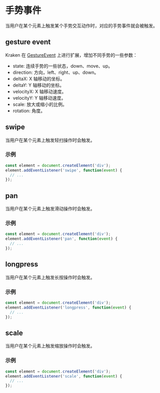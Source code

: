 # 手势事件

当用户在某个元素上触发某个手势交互动作时，对应的手势事件就会被触发。

## gesture event

Kraken 在 [GestureEvent](https://developer.mozilla.org/zh-CN/docs/Web/API/GestureEvent) 上进行扩展，增加不同手势的一些参数：

- state: 连续手势的一些状态，down、move、up。
- direction: 方向，left、right、up、down。
- deltaX: X 轴移动的坐标。
- deltaY: Y 轴移动的坐标。
- velocityX: X 轴移动速度。
- velocityY: Y 轴移动速度。
- scale: 放大或缩小的比例。
- rotation: 角度。

## swipe

当用户在某个元素上触发轻扫操作时会触发。

### 示例

```js
const element = document.createElement('div');
element.addEventListener('swipe', function(event) {
  // ...
});
```

## pan

当用户在某个元素上触发滑动操作时会触发。

### 示例

```js
const element = document.createElement('div');
element.addEventListener('pan', function(event) {
  // ...
});
```

## longpress

当用户在某个元素上触发长按操作时会触发。

### 示例

```js
const element = document.createElement('div');
element.addEventListener('longpress', function(event) {
  // ...
});
```

## scale

当用户在某个元素上触发缩放操作时会触发。

### 示例

```js
const element = document.createElement('div');
element.addEventListener('scale', function(event) {
  // ...
});
```
